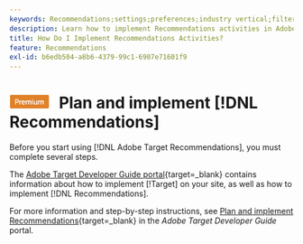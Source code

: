 ```yaml
---
keywords: Recommendations;settings;preferences;industry vertical;filter incompatible criteria;default host group;thumb base url;recommendations api token
description: Learn how to implement Recommendations activities in Adobe Target. 
title: How Do I Implement Recommendations Activities?
feature: Recommendations
exl-id: b6edb504-a8b6-4379-99c1-6907e71601f9
---
```

# ![PREMIUM](/help/main/assets/premium.png) Plan and implement [!DNL Recommendations] 

Before you start using [!DNL Adobe Target Recommendations], you must complete several steps.

The [Adobe Target Developer Guide portal](https://developer.adobe.com/target/){target=_blank} contains information about how to implement [!Target] on your site, as well as how to implement [!DNL Recommendations].

For more information and step-by-step instructions, see [Plan and implement Recommendations](https://developer-stage.adobe.com/target/implement/recommendations/){target=_blank} in the *Adobe Target Developer Guide* portal.
